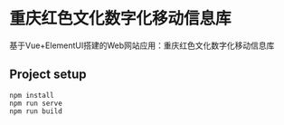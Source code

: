 # 重庆红色文化数字化移动信息库
基于Vue+ElementUI搭建的Web网站应用：重庆红色文化数字化移动信息库

## Project setup
```
npm install
npm run serve
npm run build
```


